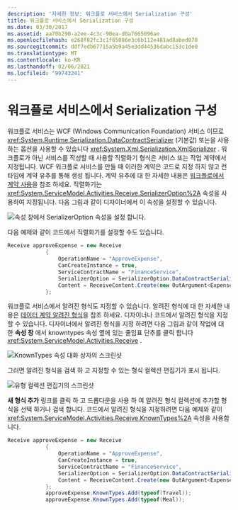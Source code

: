 ```yaml
---
description: '자세한 정보: 워크플로 서비스에서 Serialization 구성'
title: 워크플로 서비스에서 Serialization 구성
ms.date: 03/30/2017
ms.assetid: aa70b290-a2ee-4c3c-90ea-d0a7665096ae
ms.openlocfilehash: e268f82fc3c1f65086e3c6b112e481ad8abed070
ms.sourcegitcommit: ddf7edb67715a5b9a45e3dd44536dabc153c1de0
ms.translationtype: MT
ms.contentlocale: ko-KR
ms.lasthandoff: 02/06/2021
ms.locfileid: "99743241"
---
```

# <a name="configuring-serialization-in-a-workflow-service"></a>워크플로 서비스에서 Serialization 구성

워크플로 서비스는 WCF (Windows Communication Foundation) 서비스 이므로 <xref:System.Runtime.Serialization.DataContractSerializer> (기본값) 또는을 사용 하는 옵션을 사용할 수 있습니다 <xref:System.Xml.Serialization.XmlSerializer> . 워크플로가 아닌 서비스를 작성할 때 사용할 직렬화기 형식은 서비스 또는 작업 계약에서 지정됩니다. WCF 워크플로 서비스를 만들 때 이러한 계약은 코드로 지정 하지 않고 런타임에 계약 유추를 통해 생성 됩니다. 계약 유추에 대 한 자세한 내용은  [워크플로에서 계약 사용](using-contracts-in-workflow.md)을 참조 하세요.  직렬화기는 <xref:System.ServiceModel.Activities.Receive.SerializerOption%2A> 속성을 사용하여 지정됩니다. 다음 그림과 같이 디자이너에서 이 속성을 설정할 수 있습니다.  
  
 ![속성 창에서 SerializerOption 속성을 설정 합니다.](./media/configuring-serialization-in-a-workflow-service/setting-serializer-property.png)  
  
 다음 예제와 같이 코드에서 직렬화기를 설정할 수도 있습니다.  
  
```csharp  
Receive approveExpense = new Receive  
            {  
                OperationName = "ApproveExpense",  
                CanCreateInstance = true,  
                ServiceContractName = "FinanceService",  
                SerializerOption = SerializerOption.DataContractSerializer,  
                Content = ReceiveContent.Create(new OutArgument<Expense>(expense))  
            };  
```  
  
  워크플로 서비스에서 알려진 형식도 지정할 수 있습니다. 알려진 형식에 대 한 자세한 내용은 [데이터 계약 알려진 형식](data-contract-known-types.md)을 참조 하세요. 디자이너나 코드에서 알려진 형식을 지정할 수 있습니다. 디자이너에서 알려진 형식을 지정 하려면 다음 그림과 같이 작업에 대 한 **속성 창** 에서 knowntypes 속성 옆에 있는 줄임표 단추를 클릭 합니다 <xref:System.ServiceModel.Activities.Receive> .
  
 ![KnownTypes 속성 대화 상자의 스크린샷](./media/configuring-serialization-in-a-workflow-service/known-types-properties.png)  
  
 그러면 알려진 형식을 검색 하 고 지정할 수 있는 형식 컬렉션 편집기가 표시 됩니다.  
  
 ![유형 컬렉션 편집기의 스크린샷](./media/configuring-serialization-in-a-workflow-service/type-collection-editor.gif)  
  
 **새 형식 추가** 링크를 클릭 하 고 드롭다운을 사용 하 여 알려진 형식 컬렉션에 추가할 형식을 선택 하거나 검색 합니다. 코드에서 알려진 형식을 지정하려면 다음 예제와 같이 <xref:System.ServiceModel.Activities.Receive.KnownTypes%2A> 속성을 사용합니다.  
  
```csharp
Receive approveExpense = new Receive  
            {  
                OperationName = "ApproveExpense",  
                CanCreateInstance = true,  
                ServiceContractName = "FinanceService",  
                SerializerOption = SerializerOption.DataContractSerializer,  
                Content = ReceiveContent.Create(new OutArgument<Expense>(expense))  
            };  
            approveExpense.KnownTypes.Add(typeof(Travel));  
            approveExpense.KnownTypes.Add(typeof(Meal));  
```
